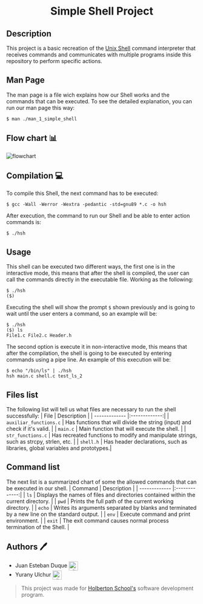 <div align="center">
    <h1>Simple Shell Project</h1>
</div>

## Description
This project is a basic recreation of the <a href="https://en.wikipedia.org/wiki/Unix_shell" target="_blank">Unix Shell</a> command interpreter that receives commands and communicates with multiple programs inside this repository to perform specific actions.

## Man Page
The man page is a file wich explains how our Shell works and the commands that can be executed. To see the detailed explanation, you can run our man page this way:

	$ man ./man_1_simple_shell

## Flow chart 📊
<img src="https://i.imgur.com/6SlivhO.jpeg" alt="flowchart">


## Compilation 💻

To compile this Shell, the next command has to be executed:

	$ gcc -Wall -Werror -Wextra -pedantic -std=gnu89 *.c -o hsh

After execution, the command to run our Shell and be able to enter action commands is:

	$ ./hsh

## Usage

This shell can be executed two different ways, the first one is in the interactive mode, this means that after the shell is compiled, the user can call the commands directly in the executable file. Working as the following:

	$ ./hsh
	($) 

Executing the shell will show the prompt `$` shown previously and is going to wait until the user enters a command, so an example will be:

	$ ./hsh
	($) ls
	File1.c File2.c Header.h


The second option is execute it in non-interactive mode, this means that after the compilation, the shell is going to be executed by entering commands using a pipe line. An example of this execution will be:

	$ echo "/bin/ls" | ./hsh
	hsh main.c shell.c test_ls_2

## Files list
The following list will tell us what files are necessary to run the shell successfully:
| File  | Description |
| ------------- |:-------------:|
| `auxiliar_functions.c` | Has functions that will divide the string (input) and check if it's valid. |
| `main.c` | Main function that will execute the shell. |
| `str_functions.c` | Has recreated functions to modify and manipulate strings, such as strcpy, strlen, etc. |
| `shell.h` | Has header declarations, such as libraries, global variables and prototypes.|

## Command list
The next list is a summarized chart of some the allowed commands that can be executed in our shell.
| Command  | Description |
| ------------- |:-------------:|
| `ls`      | Displays the names of files and directories contained within the current directory.    |
| `pwd`      | Prints the full path of the current working directory. |
| `echo`      | Writes its arguments separated by blanks and terminated by a new line on the standard output.    |
| `env`      | Execute command and print environment.    |
| `exit`      | The exit command causes normal process termination of the Shell.    |


## Authors 🖊
* Juan Esteban Duque <a href="https://github.com/Juanesduque1" rel="nofollow"><img align="center" alt="github" src="https://www.vectorlogo.zone/logos/github/github-tile.svg" height="24" /></a>
* Yurany Ulchur <a href="https://github.com/YuranyUlchur" rel="nofollow"><img align="center" alt="github" src="https://www.vectorlogo.zone/logos/github/github-tile.svg" height="24" /></a>

> This project was made for [Holberton School's](https://www.holbertonschool.com/) software development program.